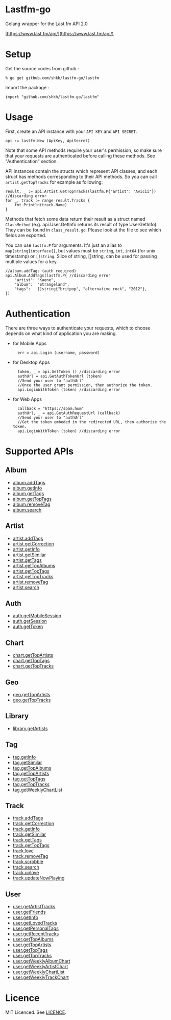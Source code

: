 # Lastfm-go
Golang wrapper for the Last.fm API 2.0

[https://www.last.fm/api/](https://www.last.fm/api/)

# Setup

Get the source codes from github :

    % go get github.com/shkh/lastfm-go/lastfm

Import the package :

    import "github.com/shkh/lastfm-go/lastfm"

# Usage

First, create an API instance with your `API KEY` and `API SECRET`.

	api := lastfm.New (ApiKey, ApiSecret)

Note that some API methods require your user's permission, so make sure that your requests are authenticated before calling these methods. See "Authentication" section.

API instances contain the structs which represent API classes, and each struct has methods corresponding to their API methods.
So you can call `artist.getTopTracks` for example as following:

	result, _ := api.Artist.GetTopTracks(lastfm.P{"artist": "Avicii"}) //discarding error
	for _, track := range result.Tracks {
		fmt.Println(track.Name)
	}

Methods that fetch some data return their result as a struct named `ClassMethod` (e.g. api.User.GetInfo returns its result of type UserGetInfo).
They can be found in `class_result.go`.
Please look at the file to see which fields are exported.

You can use `lastfm.P` for arguments.
It's just an alias to `map[string]interface{}`, but values must be `string`, `int`, `int64` (for unix timestamp) or `[]string`.
Slice of string, []string, can be used for passing multiple values for a key.

	//album.addTags (auth required)
	api.Album.AddTags(lastfm.P{ //discarding error
		"artist": "Kaene",
		"album":  "Strangeland",
		"tags":   []string{"britpop", "alternative rock", "2012"},
	})



# Authentication
There are three ways to authenticate your requests, which to choose depends on what kind of application you are making.

- for Mobile Apps

		err = api.Login (username, password)

- for Desktop Apps

		token, _ = api.GetToken () //discarding error
		authUrl = api.GetAuthTokenUrl (token)
		//Send your user to "authUrl"
		//Once the user grant permission, then authorize the token.
		api.LoginWithToken (token) //discarding error

- for Web Apps

		callback = "https://spam.hum"
		authUrl, _ = api.GetAuthRequestUrl (callback)
		//Send your user to "authUrl"
		//Get the token embeded in the redirected URL, then authorize the token.
		api.LoginWithToken (token) //discarding error


# Supported APIs

## Album
* [album.addTags](https://www.lastfm.jp/api/show/album.addTags)
* [album.getInfo](https://www.lastfm.jp/api/show/album.getInfo)
* [album.getTags](https://www.lastfm.jp/api/show/album.getTags)
* [album.getTopTags](https://www.lastfm.jp/api/show/album.getTopTags)
* [album.removeTag](https://www.lastfm.jp/api/show/album.removeTag)
* [album.search](https://www.lastfm.jp/api/show/album.search)

## Artist
* [artist.addTags](https://www.lastfm.jp/api/show/artist.addTags)
* [artist.getCorrection](https://www.lastfm.jp/api/show/artist.getCorrection)
* [artist.getInfo](https://www.lastfm.jp/api/show/artist.getInfo)
* [artist.getSimilar](https://www.lastfm.jp/api/show/artist.getSimilar)
* [artist.getTags](https://www.lastfm.jp/api/show/artist.getTags)
* [artist.getTopAlbums](https://www.lastfm.jp/api/show/artist.getTopAlbums)
* [artist.getTopTags](https://www.lastfm.jp/api/show/artist.getTopTags)
* [artist.getTopTracks](https://www.lastfm.jp/api/show/artist.getTopTracks)
* [artist.removeTag](https://www.lastfm.jp/api/show/artist.removeTag)
* [artist.search](https://www.lastfm.jp/api/show/artist.search)

## Auth
* [auth.getMobileSession](https://www.last.fm/api/show/auth.getMobileSession)
* [auth.getSession](https://www.last.fm/api/show/auth.getSession)
* [auth.getToken](https://www.last.fm/api/show/auth.getToken)

## Chart
* [chart.getTopArtists](https://www.lastfm.jp/api/show/chart.getTopArtists)
* [chart.getTopTags](https://www.lastfm.jp/api/show/chart.getTopTags)
* [chart.getTopTracks](https://www.lastfm.jp/api/show/chart.getTopTracks)

## Geo
* [geo.getTopArtists](https://www.lastfm.jp/api/show/geo.getTopArtists)
* [geo.getTopTracks](https://www.lastfm.jp/api/show/geo.getTopTracks)

## Library
* [library.getArtists](https://www.lastfm.jp/api/show/library.getArtists)

## Tag
* [tag.getInfo](https://www.lastfm.jp/api/show/tag.getInfo)
* [tag.getSimilar](https://www.lastfm.jp/api/show/tag.getSimilar)
* [tag.getTopAlbums](https://www.lastfm.jp/api/show/tag.getTopAlbums)
* [tag.getTopArtists](https://www.lastfm.jp/api/show/tag.getTopArtists)
* [tag.getTopTags](https://www.lastfm.jp/api/show/tag.getTopTags)
* [tag.getTopTracks](https://www.lastfm.jp/api/show/tag.getTopTracks)
* [tag.getWeeklyChartList](https://www.lastfm.jp/api/show/tag.getWeeklyChartList)

## Track
* [track.addTags](https://www.lastfm.jp/api/show/track.addTags)
* [track.getCorrection](https://www.lastfm.jp/api/show/track.getCorrection)
* [track.getInfo](https://www.lastfm.jp/api/show/track.getInfo)
* [track.getSimilar](https://www.lastfm.jp/api/show/track.getSimilar)
* [track.getTags](https://www.lastfm.jp/api/show/track.getTags)
* [track.getTopTags](https://www.lastfm.jp/api/show/track.getTopTags)
* [track.love](https://www.lastfm.jp/api/show/track.love)
* [track.removeTag](https://www.lastfm.jp/api/show/track.removeTag)
* [track.scrobble](https://www.lastfm.jp/api/show/track.scrobble)
* [track.search](https://www.lastfm.jp/api/show/track.search)
* [track.unlove](https://www.lastfm.jp/api/show/track.unlove)
* [track.updateNowPlaying](https://www.lastfm.jp/api/show/track.updateNowPlaying)

## User
* [user.getArtistTracks](https://www.lastfm.jp/api/show/user.getArtistTracks)
* [user.getFriends](https://www.lastfm.jp/api/show/user.getFriends)
* [user.getInfo](https://www.lastfm.jp/api/show/user.getInfo)
* [user.getLovedTracks](https://www.lastfm.jp/api/show/user.getLovedTracks)
* [user.getPersonalTags](https://www.lastfm.jp/api/show/user.getPersonalTags)
* [user.getRecentTracks](https://www.lastfm.jp/api/show/user.getRecentTracks)
* [user.getTopAlbums](https://www.lastfm.jp/api/show/user.getTopAlbums)
* [user.getTopArtists](https://www.lastfm.jp/api/show/user.getTopArtists)
* [user.getTopTags](https://www.lastfm.jp/api/show/user.getTopTags)
* [user.getTopTracks](https://www.lastfm.jp/api/show/user.getTopTracks)
* [user.getWeeklyAlbumChart](https://www.lastfm.jp/api/show/user.getWeeklyAlbumChart)
* [user.getWeeklyArtistChart](https://www.lastfm.jp/api/show/user.getWeeklyArtistChart)
* [user.getWeeklyChartList](https://www.lastfm.jp/api/show/user.getWeeklyChartList)
* [user.getWeeklyTrackChart](https://www.lastfm.jp/api/show/user.getWeeklyTrackChart)

# Licence
MIT Licenced. See [LICENCE](https://github.com/shkh/lastfm-go/blob/master/LICENSE).

